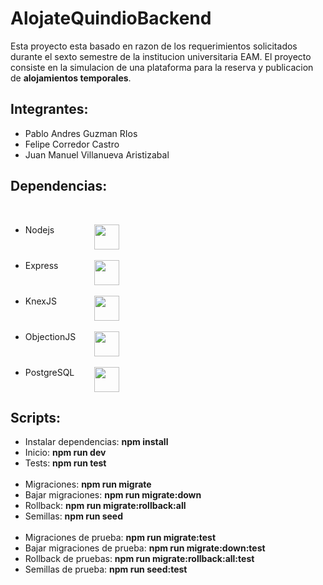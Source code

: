 # AlojateQuindioBackend

Esta proyecto esta basado en razon de los requerimientos solicitados durante el sexto semestre de la institucion universitaria EAM. El proyecto consiste en la simulacion de una plataforma para la reserva y publicacion de <strong>alojamientos temporales</strong>.

## Integrantes:
<ul>
<li>Pablo Andres Guzman RIos</li>
<li>Felipe Corredor Castro</li>
<li>Juan Manuel Villanueva Aristizabal</li>
</ul>

## Dependencias:
<br>
<ul>
<li><div style="display:flex; justify-content:space-between; width:150px;">Nodejs <img width="40px" src="https://cdn.pixabay.com/photo/2015/04/23/17/41/node-js-736399_960_720.png"></img></div></li>
<br>
<li><div style="display:flex; justify-content:space-between; width:150px;">Express <img width="40px" src="https://expressjs.com/images/express-facebook-share.png"></img></div></li>
<br>
<li><div style="display:flex; justify-content:space-between; width:150px;">KnexJS <img width="40px" src="https://miro.medium.com/max/1035/1*k0QFBnA2btydUOh7Lwc4wQ.png"></img></div></li>
<br>
<li><div style="display:flex; justify-content:space-between; width:150px;">ObjectionJS <img width="40px" src="https://res.cloudinary.com/practicaldev/image/fetch/s--HYqE1Jzx--/c_limit%2Cf_auto%2Cfl_progressive%2Cq_auto%2Cw_880/https://miro.medium.com/max/832/1%2AxoIcN0IG7F9EV4IJIxb4ag.png"></img></div></li>
<br>
<li><div style="display:flex; justify-content:space-between; width:150px;">PostgreSQL <img width="40px" src="https://download.logo.wine/logo/PostgreSQL/PostgreSQL-Logo.wine.png"></img></div></li>
</ul>

## Scripts:
<ul>
<li>Instalar dependencias: <strong>npm install</strong></li>
<li>Inicio: <strong>npm run dev</strong></li>
<li>Tests: <strong>npm run test</strong></li>
<br>
<li>Migraciones: <strong>npm run migrate</strong></li>
<li>Bajar migraciones: <strong>npm run migrate:down</strong></li>
<li>Rollback: <strong>npm run migrate:rollback:all</strong></li>
<li>Semillas: <strong>npm run seed</strong></li>
<br>
<li>Migraciones de prueba: <strong>npm run migrate:test</strong></li>
<li>Bajar migraciones de prueba: <strong>npm run migrate:down:test</strong></li>
<li>Rollback de pruebas: <strong>npm run migrate:rollback:all:test</strong></li>
<li>Semillas de prueba: <strong>npm run seed:test</strong></li>
</ul>
